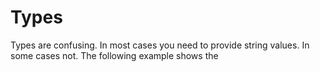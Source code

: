 # Types
Types are confusing. In most cases you need to provide string values. In some cases not. The following example shows the 
<!--stackedit_data:
eyJoaXN0b3J5IjpbMTc1NzY3MzY5Nl19
-->